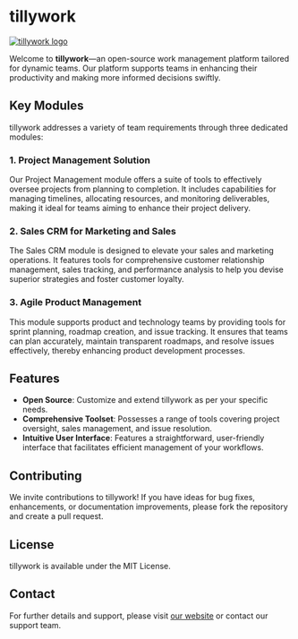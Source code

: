 # tillywork

[![tillywork logo](https://cdn.tilly.work/logo-white.png)](https://tilly.work)

Welcome to **tillywork**—an open-source work management platform tailored for dynamic teams. Our platform supports teams in enhancing their productivity and making more informed decisions swiftly.

## Key Modules

tillywork addresses a variety of team requirements through three dedicated modules:

### 1. Project Management Solution

Our Project Management module offers a suite of tools to effectively oversee projects from planning to completion. It includes capabilities for managing timelines, allocating resources, and monitoring deliverables, making it ideal for teams aiming to enhance their project delivery.

### 2. Sales CRM for Marketing and Sales

The Sales CRM module is designed to elevate your sales and marketing operations. It features tools for comprehensive customer relationship management, sales tracking, and performance analysis to help you devise superior strategies and foster customer loyalty.

### 3. Agile Product Management

This module supports product and technology teams by providing tools for sprint planning, roadmap creation, and issue tracking. It ensures that teams can plan accurately, maintain transparent roadmaps, and resolve issues effectively, thereby enhancing product development processes.

## Features

- **Open Source**: Customize and extend tillywork as per your specific needs.
- **Comprehensive Toolset**: Possesses a range of tools covering project oversight, sales management, and issue resolution.
- **Intuitive User Interface**: Features a straightforward, user-friendly interface that facilitates efficient management of your workflows.

## Contributing

We invite contributions to tillywork! If you have ideas for bug fixes, enhancements, or documentation improvements, please fork the repository and create a pull request.

## License

tillywork is available under the MIT License.

## Contact

For further details and support, please visit [our website](https://tilly.work) or contact our support team.
